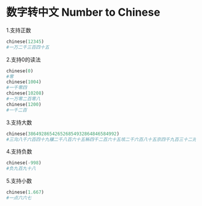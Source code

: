 # 数字转中文 Number to Chinese

1.支持正数
```python
chinese(12345)
#一万二千三百四十五
```

2.支持0的读法
```python
chinese(0)
#零
chinese(1004)
#一千零四
chinese(10208)
#一万零二百零八
chinese(1200)
#一千二百
```

3.支持大数
```python
chinese(386492865426526854932864846584992)
#三沟八千六百四十九穰二千八百六十五秭四千二百六十五垓二千六百八十五京四千九百三十二兆八千六百四十八亿四千六百五十八万四千九百九十二
```

4.支持负数
```python
chinese(-998)
#负九百九十八
```

5.支持小数
```python
chinese(1.667)
#一点六六七
```
